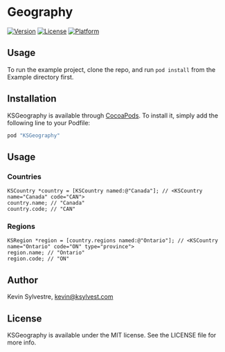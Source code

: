 # Geography

[![Version](https://img.shields.io/cocoapods/v/KSGeography.svg?style=flat)](http://cocoapods.org/pods/KSGeography)
[![License](https://img.shields.io/cocoapods/l/KSGeography.svg?style=flat)](http://cocoapods.org/pods/KSGeography)
[![Platform](https://img.shields.io/cocoapods/p/KSGeography.svg?style=flat)](http://cocoapods.org/pods/KSGeography)

## Usage

To run the example project, clone the repo, and run `pod install` from the Example directory first.

## Installation

KSGeography is available through [CocoaPods](http://cocoapods.org). To install it, simply add the following line to your Podfile:

```ruby
pod "KSGeography"
```

## Usage

### Countries

```objc
KSCountry *country = [KSCountry named:@"Canada"]; // <KSCountry name="Canada" code="CAN">
country.name; // "Canada"
country.code; // "CAN"
```

### Regions

```objc
KSRegion *region = [country.regions named:@"Ontario"]; // <KSCountry name="Ontario" code="ON" type="province">
region.name; // "Ontario"
region.code; // "ON"
```

## Author

Kevin Sylvestre, kevin@ksylvest.com

## License

KSGeography is available under the MIT license. See the LICENSE file for more info.
